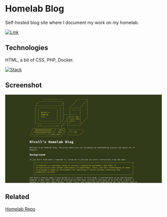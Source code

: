 # Homelab Blog

Self-hosted blog site where I document my work on my homelab.

[![Link](https://img.shields.io/badge/Live_At-https://homelab.nicolldouglas.dev-ffe554)](https://homelab.nicolldouglas.dev)

## Technologies

HTML, a bit of CSS, PHP, Docker.

[![Stack](https://skillicons.dev/icons?i=html,css,php,docker)](https://skillicons.dev)

## Screenshot

![Homepage Screenshot](assets/screenshot.png)

## Related

[Homelab Repo](https://github.com/nicoll-douglas/homelab)
